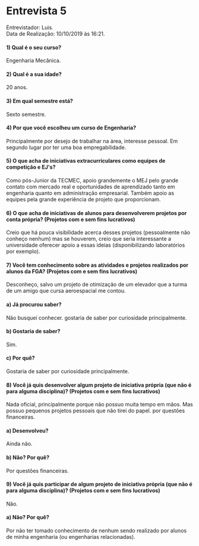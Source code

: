 # Entrevista 5
Entrevistador: Luis.
<br>
Data de Realização: 10/10/2019 às 16:21.

#### 1) Qual é o seu curso?
Engenharia Mecânica.

#### 2) Qual é a sua idade?
20 anos.

#### 3)  Em qual semestre está?
Sexto semestre.

#### 4) Por que você escolheu um curso de Engenharia?
Principalmente por desejo de trabalhar na área, interesse pessoal. Em segundo lugar por ter uma boa empregabilidade.

#### 5) O que acha de iniciativas extracurriculares como equipes de competição e EJ's?
Como pós-Junior da TECMEC, apoio grandemente o MEJ pelo grande contato com mercado real e oportunidades de aprendizado tanto em engenharia quanto em administração empresarial. Também apoio as equipes pela grande experiência de projeto que proporcionam.

#### 6) O que acha de iniciativas de alunos para desenvolverem projetos por conta própria? (Projetos com e sem fins lucrativos)
Creio que há pouca visibilidade acerca desses projetos (pessoalmente não conheço nenhum) mas se houverem, creio que seria interessante a universidade oferecer apoio a essas ideias (disponibilizando laboratórios por exemplo).

#### 7) Você tem conhecimento sobre as atividades e projetos realizados por alunos da FGA? (Projetos com e sem fins lucrativos)
Desconheço, salvo um projeto de otimização de um elevador que a turma de um amigo que cursa aeroespacial me contou.

#### a) Já procurou saber?
Não busquei conhecer. gostaria de saber por curiosidade principalmente.

#### b) Gostaria de saber?
Sim.

#### c) Por quê?
Gostaria de saber por curiosidade principalmente.

#### 8) Você já quis desenvolver algum projeto de iniciativa própria (que não é para alguma disciplina)? (Projetos com e sem fins lucrativos)
Nada oficial, principalmente porque não possuo muita tempo em mãos. Mas possuo pequenos projetos pessoais que não tirei do papel. por questões financeiras.

#### a) Desenvolveu?
Ainda não.

#### b) Não? Por quê?
Por questões financeiras.

#### 9) Você já quis participar de algum projeto de iniciativa própria (que não é para alguma disciplina)? (Projetos com e sem fins lucrativos)
Não.

#### a) Não? Por quê?
Por não ter tomado conhecimento de nenhum sendo realizado por alunos de minha engenharia (ou engenharias relacionadas).
